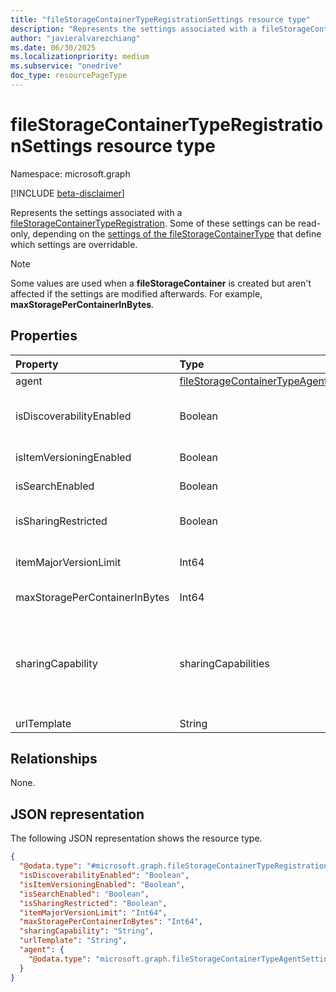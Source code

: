 ```yaml
---
title: "fileStorageContainerTypeRegistrationSettings resource type"
description: "Represents the settings associated with a fileStorageContainerTypeRegistration."
author: "javieralvarezchiang"
ms.date: 06/30/2025
ms.localizationpriority: medium
ms.subservice: "onedrive"
doc_type: resourcePageType
---
```


# fileStorageContainerTypeRegistrationSettings resource type

Namespace: microsoft.graph

[!INCLUDE [beta-disclaimer](../../includes/beta-disclaimer.md)]

Represents the settings associated with a [fileStorageContainerTypeRegistration](../resources/filestoragecontainertyperegistration.md). Some of these settings can be read-only, depending on the [settings of the fileStorageContainerType](../resources/filestoragecontainertypesettings.md) that define which settings are overridable.

> [!NOTE]
> Some values are used when a **fileStorageContainer** is created but aren't affected if the settings are modified afterwards. For example, **maxStoragePerContainerInBytes**.

## Properties
|Property|Type|Description|
|:---|:---|:---|
|agent|[fileStorageContainerTypeAgentSettings](../resources/filestoragecontainertypeagentsettings.md)|Contains agent related settings.|
|isDiscoverabilityEnabled|Boolean|Indicates whether items from containers are surfaced in experiences such as **My Activity** or Microsoft 365.|
|isItemVersioningEnabled|Boolean|Indicates whether item versioning is enabled.|
|isSearchEnabled|Boolean|Indicates whether search is enabled.|
|isSharingRestricted|Boolean|Only the manager and owner can share files in the container if restricted sharing is enabled.|
|itemMajorVersionLimit|Int64|Maximum number of versions. Versioning must be enabled (`"isItemVersioningEnabled"=true`).|
|maxStoragePerContainerInBytes|Int64|Controls maximum storage in bytes.|
|sharingCapability|sharingCapabilities|Sharing capabilities permitted for containers. The possible values are: `disabled`, `externalUserSharingOnly`, `externalUserAndGuestSharing`, `existingExternalUserSharingOnly`, `unknownFutureValue`. Can always be updated.|
|urlTemplate|String|Pattern used to redirect files.|

## Relationships
None.

## JSON representation
The following JSON representation shows the resource type.
<!-- {
  "blockType": "resource",
  "@odata.type": "microsoft.graph.fileStorageContainerTypeRegistrationSettings"
}
-->
``` json
{
  "@odata.type": "#microsoft.graph.fileStorageContainerTypeRegistrationSettings",
  "isDiscoverabilityEnabled": "Boolean",
  "isItemVersioningEnabled": "Boolean",
  "isSearchEnabled": "Boolean",
  "isSharingRestricted": "Boolean",
  "itemMajorVersionLimit": "Int64",
  "maxStoragePerContainerInBytes": "Int64",
  "sharingCapability": "String",
  "urlTemplate": "String",
  "agent": {
    "@odata.type": "microsoft.graph.fileStorageContainerTypeAgentSettings"
  }
}
```